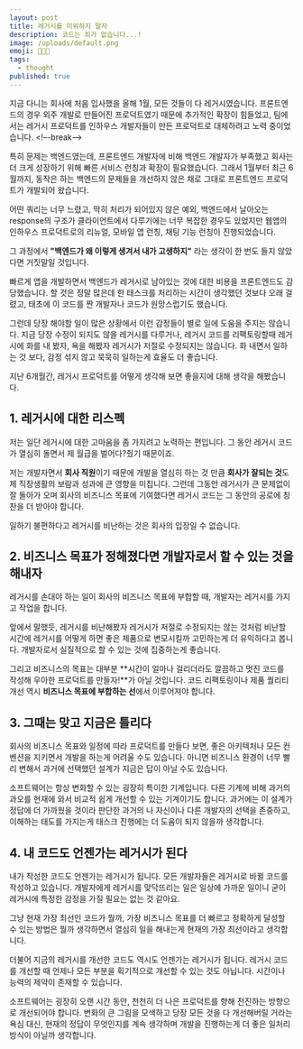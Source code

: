 ```yaml
---
layout: post
title: 레거시를 미워하지 말자
description: 코드는 죄가 없습니다...!
image: /uploads/default.png
emoji: 👨🏻‍🍼
tags:
  - thought
published: true
---
```


지금 다니는 회사에 처음 입사했을 올해 1월, 모든 것들이 다 레거시였습니다. 프론트엔드의 경우 외주 개발로 만들어진 프로덕트였기 때문에 추가적인 확장이 힘들었고, 팀에서는 레거시 프로덕트를 인하우스 개발자들이 만든 프로덕트로 대체하려고 노력 중이었습니다.
<!–-break-–>

특히 문제는 백엔드였는데, 프론트엔드 개발자에 비해 백엔드 개발자가 부족했고 회사는 더 크게 성장하기 위해 빠른 서비스 런칭과 확장이 필요했습니다. 그래서 1월부터 최근 6월까지, 동작은 하는 백엔드의 문제들을 개선하지 않은 채로 그대로 프론트엔드 프로덕트가 개발되어 왔습니다. 

어떤 쿼리는 너무 느렸고, 딱히 처리가 되어있지 않은 예외, 백엔드에서 날아오는 response의 구조가 클라이언트에서 다루기에는 너무 복잡한 경우도 있었지만 웹앱의 인하우스 프로덕트로의 리뉴얼, 모바일 앱 런칭, 채팅 기능 런칭이 진행되었습니다. 

그 과정에서 **"백엔드가 왜 이렇게 생겨서 내가 고생하지"** 라는 생각이 한 번도 들지 않았다면 거짓말일 것입니다. 

빠르게 앱을 개발하면서 백엔드가 레거시로 남아있는 것에 대한 비용을 프론트엔드도 감당했습니다. 할 것은 정말 많은데 한 태스크를 처리하는 시간이 생각했던 것보다 오래 걸렸고, 태초에 이 코드를 짠 개발자나 코드가 원망스럽기도 했습니다.

그런데 당장 해야할 일이 많은 상황에서 이런 감정들이 별로 일에 도움을 주지는 않습니다. 지금 당장 수정이 되지도 않을 레거시를 다루거나, 레거시 코드를 리팩토링할때 레거시에 화를 내 봤자, 욕을 해봤자 레거시가 저절로 수정되지는 않습니다. 화 내면서 일하는 것 보다, 감정 섞지 않고 묵묵히 일하는게 효율도 더 좋습니다. 

지난 6개월간, 레거시 프로덕트를 어떻게 생각해 보면 좋을지에 대해 생각을 해봤습니다.

## 1. 레거시에 대한 리스펙

저는 일단 레거시에 대한 고마움을 좀 가지려고 노력하는 편입니다. 그 동안 레거시 코드가 열심히 돌면서 제 월급을 벌어다?줬기 때문이죠.

저는 개발자면서 **회사 직원**이기 때문에 개발을 열심히 하는 것 만큼 **회사가 잘되는 것**도 제 직장생활의 보람과 성과에 큰 영향을 미칩니다. 그런데 그동안 레거시가 큰 문제없이 잘 돌아가 오며 회사의 비즈니스 목표에 기여했다면 레거시 코드는 그 동안의 공로에 칭찬을 더 받아야 합니다.

일하기 불편하다고 레거시를 비난하는 것은 회사의 입장일 수 없습니다.

## 2. 비즈니스 목표가 정해졌다면 개발자로서 할 수 있는 것을 해내자

레거시를 손대야 하는 일이 회사의 비즈니스 목표에 부합할 때, 개발자는 레거시를 가지고 작업을 합니다.

앞에서 말했듯, 레거시를 비난해봤자 레거시가 저절로 수정되지는 않는 것처럼 비난할 시간에 레거시를 어떻게 하면 좋은 제품으로 변모시킬까 고민하는게 더 유익하다고 봅니다. 개발자로서 실질적으로 할 수 있는 것에 집중하는게 좋습니다.

그리고 비즈니스의 목표는 대부분 **시간이 얼마나 걸리더라도 깔끔하고 멋진 코드를 작성해 우아한 프로덕트를 만들자!**가 아닐 것입니다. 코드 리팩토링이나 제품 퀄리티 개선 역시 **비즈니스 목표에 부합하는 선**에서 이루어져야 합니다.

## 3. 그때는 맞고 지금은 틀리다

회사의 비즈니스 목표와 일정에 따라 프로덕트를 만들다 보면, 좋은 아키텍처나 모든 컨벤션을 지키면서 개발을 하는게 어려울 수도 있습니다. 아니면 비즈니스 환경이 너무 빨리 변해서 과거에 선택했던 설계가 지금은 답이 아닐 수도 있습니다.

소프트웨어는 항상 변화할 수 있는 굉장히 특이한 기계입니다. 다른 기계에 비해 과거의 과오를 현재에 와서 비교적 쉽게 개선할 수 있는 기계이기도 합니다. 과거에는 이 설계가 정답에 더 가까웠을 것이라 판단한 과거의 나 자신이나 다른 개발자의 선택을 존중하고, 이해하는 태도를 가지는게 태스크 진행에는 더 도움이 되지 않을까 생각합니다. 

## 4. 내 코드도 언젠가는 레거시가 된다

내가 작성한 코드도 언젠가는 레거시가 됩니다. 모든 개발자들은 레거시로 바뀔 코드를 작성하고 있습니다. 개발자에게 레거시를 맞닥뜨리는 일은 일상에 가까운 일이니 굳이 레거시에 특정한 감정을 가질 필요는 없는 것 같아요. 

그냥 현재 가장 최선인 코드가 뭘까, 가장 비즈니스 목표를 더 빠르고 정확하게 달성할 수 있는 방법은 뭘까 생각하면서 열심히 일을 해내는게 현재의 가장 최선이라고 생각합니다.

더불어 지금의 레거시를 개선한 코드도 역시도 언젠가는 레거시가 됩니다. 레거시 코드를 개선할 때 언제나 모든 부분을 획기적으로 개선할 수 있는 것도 아닙니다. 시간이나 능력의 제약이 존재할 수 있습니다.

소프트웨어는 굉장히 오랜 시간 동안, 천천히 더 나은 프로덕트를 향해 전진하는 방향으로 개선되어야 합니다. 변화의 큰 그림을 모색하고 당장 모든 것을 다 개선해버릴 거라는 욕심 대신, 현재의 정답이 무엇인지를 계속 생각하며 개발을 진행하는게 더 좋은 일처리 방식이 아닐까 생각합니다.

